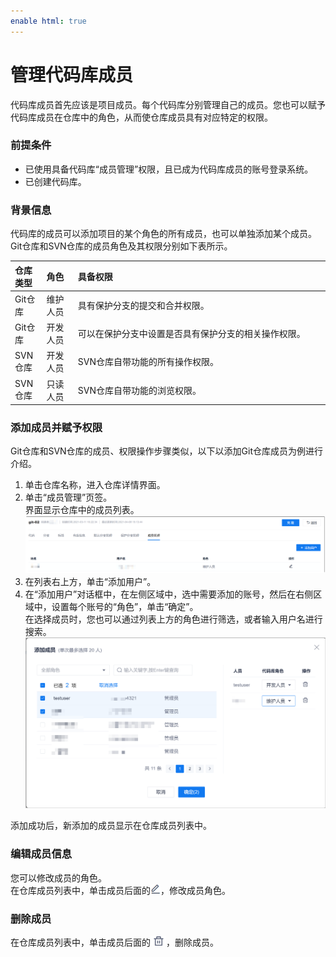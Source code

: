 ```yaml
---
enable html: true
---
```

# 管理代码库成员

代码库成员首先应该是项目成员。每个代码库分别管理自己的成员。您也可以赋予代码库成员在仓库中的角色，从而使仓库成员具有对应特定的权限。

### 前提条件
* 已使用具备代码库“成员管理”权限，且已成为代码库成员的账号登录系统。
* 已创建代码库。

### 背景信息
代码库的成员可以添加项目的某个角色的所有成员，也可以单独添加某个成员。
Git仓库和SVN仓库的成员角色及其权限分别如下表所示。

<style>
table th:first-of-type {
    width: 10%;
}
table th:nth-of-type(2) {
    width: 10%;
}
table th:nth-of-type(3) {
    width: 80%;
}
</style>

|仓库类型 |角色|具备权限|
|:--------- |:-------- |:----- |
|Git仓库|维护人员|具有保护分支的提交和合并权限。| 
|Git仓库|开发人员|可以在保护分支中设置是否具有保护分支的相关操作权限。|
|SVN仓库|开发人员|SVN仓库自带功能的所有操作权限。| 
|SVN仓库|只读人员|SVN仓库自带功能的浏览权限。|

### 添加成员并赋予权限

Git仓库和SVN仓库的成员、权限操作步骤类似，以下以添加Git仓库成员为例进行介绍。

1. 单击仓库名称，进入仓库详情界面。
2. 单击“成员管理”页签。          
     界面显示仓库中的成员列表。           
     <img src="fig/仓库-成员列表.png" style="zoom:50%">
3. 在列表右上方，单击“添加用户”。
4. 在“添加用户”对话框中，在左侧区域中，选中需要添加的账号，然后在右侧区域中，设置每个账号的“角色”，单击“确定”。        
   在选择成员时，您也可以通过列表上方的角色进行筛选，或者输入用户名进行搜索。         
     <img src="fig/仓库-添加成员.png" style="zoom:50%">         

添加成功后，新添加的成员显示在仓库成员列表中。

### 编辑成员信息
您可以修改成员的角色。       
在仓库成员列表中，单击成员后面的![](fig/modify01.png)，修改成员角色。

### 删除成员      
在仓库成员列表中，单击成员后面的![](fig/delete01.png)，删除成员。

